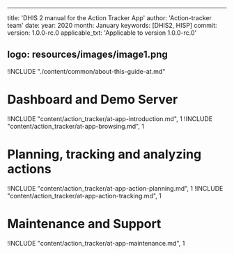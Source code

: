 ---

title: 'DHIS 2 manual for the Action Tracker App'
author: 'Action-tracker team'
date:
year: 2020
month: January
keywords: [DHIS2, HISP]
commit:
version: 1.0.0-rc.0
applicable_txt: 'Applicable to version 1.0.0-rc.0'

## logo: resources/images/image1.png

<!--DHIS2-SECTION-ID:index-->

!INCLUDE "./content/common/about-this-guide-at.md"

# Dashboard and Demo Server

!INCLUDE "content/action_tracker/at-app-introduction.md", 1
!INCLUDE "content/action_tracker/at-app-browsing.md", 1

# Planning, tracking and analyzing actions

!INCLUDE "content/action_tracker/at-app-action-planning.md", 1
!INCLUDE "content/action_tracker/at-app-action-tracking.md", 1

# Maintenance and Support

!INCLUDE "content/action_tracker/at-app-maintenance.md", 1
